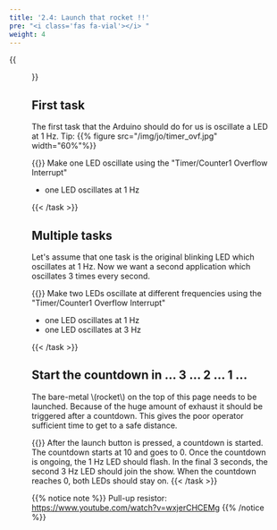 ```yaml
---
title: '2.4: Launch that rocket !!'
pre: "<i class='fas fa-vial'></i> "
weight: 4
---
```


{{<figure src="/img/spacex_spaceship.jpeg" title="image source: businessinsider.com">}}

## First task
The first task that the Arduino should do for us is oscillate a LED at 1 Hz. Tip:
{{% figure src="/img/jo/timer_ovf.jpg" width="60%"%}}

{{<task>}}
Make one LED oscillate using the "Timer/Counter1 Overflow Interrupt"
<ul>
  <li>one LED oscillates at 1 Hz</li>
</ul>
{{< /task >}}

## Multiple tasks

Let's assume that one task is the original blinking LED which oscillates at 1 Hz. Now we want a second application which oscillates 3 times every second.

{{<task>}}
Make two LEDs oscillate at different frequencies using the "Timer/Counter1 Overflow Interrupt"
<ul>
  <li>one LED oscillates at 1 Hz</li>
  <li>one LED oscillates at 3 Hz</li>
</ul>
{{< /task >}}


## Start the countdown in ... 3 ... 2 ... 1 ...

The bare-metal \\(rocket\\) on the top of this page needs to be launched. Because of the huge amount of exhaust it should be triggered after a countdown. This gives the poor operator sufficient time to get to a safe distance.

{{<task>}}
After the launch button is pressed, a countdown is started. The countdown starts at 10 and goes to 0. Once the countdown is ongoing, the 1 Hz LED should flash. In the final 3 seconds, the second 3 Hz LED should join the show. When the countdown reaches 0, both LEDs should stay on.
{{< /task >}}



{{% notice note %}}
Pull-up resistor: https://www.youtube.com/watch?v=wxjerCHCEMg
{{% /notice %}}